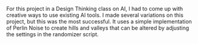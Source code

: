 For this project in a Design Thinking class on AI, I had to come up with creative ways to use existing AI tools. I made several variations on this project, but this was the most successful. It uses a simple implementation of Perlin Noise to create hills and valleys that can be altered by adjusting the settings in the randomizer script.